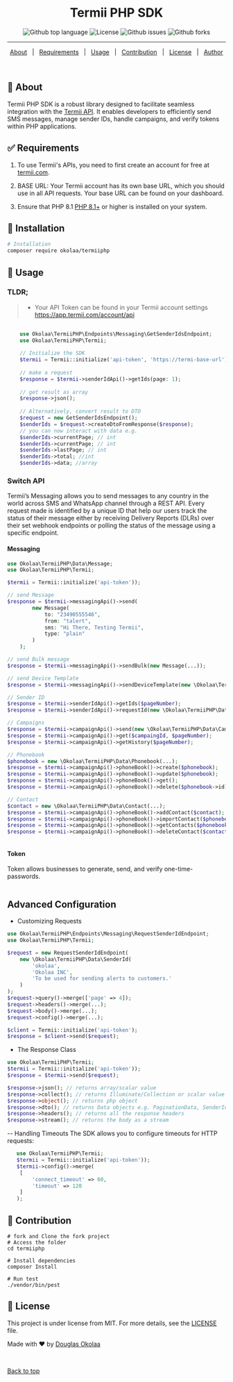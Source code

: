 <h1 align="center">Termii PHP SDK</h1>

<p align="center">
  <img alt="Github top language" src="https://img.shields.io/github/languages/top/Douglasokolaa/termiiphp?color=56BEB8">

  <img alt="License" src="https://img.shields.io/github/license/Douglasokolaa/termiiphp?color=56BEB8">

  <img alt="Github issues" src="https://img.shields.io/github/issues/Douglasokolaa/termiiphp?color=56BEB8" />

  <img alt="Github forks" src="https://img.shields.io/github/forks/Douglasokolaa/termiiphp?color=56BEB8" />

  <!-- <img alt="Github stars" src="https://img.shields.io/github/stars/Douglasokolaa/termiiphp?color=56BEB8" /> -->
</p>

<hr>

<p align="center">
  <a href="#dart-about">About</a> &#xa0; | &#xa0; 
  <a href="#white_check_mark-requirements">Requirements</a> &#xa0; | &#xa0;
  <a href="#checkered_flag-usage">Usage</a> &#xa0; | &#xa0;
  <a href="#hammer-contribution">Contribution</a> &#xa0; | &#xa0;
  <a href="#memo-license">License</a> &#xa0; | &#xa0;
  <a href="https://github.com/Douglasokolaa" target="_blank">Author</a>
</p>

<br>

## :dart: About ##

Termii PHP SDK is a robust library designed to facilitate seamless integration with
the [Termii API](http://developer.termii.com/docs/).
It enables developers to efficiently send SMS messages, manage sender IDs,
handle campaigns, and verify tokens within PHP applications.

## :white_check_mark: Requirements ##

1. To use Termii's APIs, you need to first create an account for free at [termii.com](https://termii.com/).
2. BASE URL: Your Termii account has its own base URL, which you should use in all API requests.
   Your base URL can be found on your dashboard.

3. Ensure that PHP 8.1 [PHP 8.1+](https://php.net/) or higher is installed on your system.

## :hammer: Installation ##

```bash
# Installation
composer require okolaa/termiiphp
```

## :checkered_flag: Usage ##

### TLDR;

> * Your API Token can be found in your Termii account settings https://app.termii.com/account/api

```php
    
    use Okolaa\TermiiPHP\Endpoints\Messaging\GetSenderIdsEndpoint;
    use Okolaa\TermiiPHP\Termii;
    
    // Initialize the SDK
    $termii = Termii::initialize('api-token', 'https://termi-base-url');
    
    // make a request
    $response = $termii->senderIdApi()->getIds(page: 1);
    
    // get result as array
    $response->json();
    
    // Alternatively, convert result to DTO
    $request = new GetSenderIdsEndpoint();
    $senderIds = $request->createDtoFromResponse($response);
    // you can now interact with data e.g.
    $senderIds->currentPage; // int
    $senderIds->currentPage; // int
    $senderIds->lastPage; // int
    $senderIds->total; //int
    $senderIds->data; //array 

```

### Switch API

Termii’s Messaging allows you to send messages to any country in the world across SMS and WhatsApp channel through a
REST API. Every request made is identified by a unique ID that help our users track the status of their message either
by receiving Delivery Reports (DLRs) over their set webhook endpoints or polling the status of the message using a
specific endpoint.

#### Messaging

```php
use Okolaa\TermiiPHP\Data\Message;
use Okolaa\TermiiPHP\Termii;

$termii = Termii::initialize('api-token'));

// send Message
$response = $termii->messagingApi()->send(
        new Message(
            to: "23490555546",
            from: "talert",
            sms: "Hi There, Testing Termii",
            type: "plain"
        )
    );

// send Bulk message
$response = $termii->messagingApi()->sendBulk(new Message(...));

// send Device Template
$response = $termii->messagingApi()->sendDeviceTemplate(new \Okolaa\TermiiPHP\Data\DeviceTemplate(...));

// Sender ID
$response = $termii->senderIdApi()->getIds($pageNumber);
$response = $termii->senderIdApi()->requestId(new \Okolaa\TermiiPHP\Data\SenderId(...));

// Campaigns
$response = $termii->campaignApi()->send(new \Okolaa\TermiiPHP\Data\Campaign(...));
$response = $termii->campaignApi()->get($campaingId, $pageNumber);
$response = $termii->campaignApi()->getHistory($pageNumber);

// Phonebook
$phonebook = new \Okolaa\TermiiPHP\Data\Phonebook(...);
$response = $termii->campaignApi()->phoneBook()->create($phonebook);
$response = $termii->campaignApi()->phoneBook()->update($phonebook);
$response = $termii->campaignApi()->phoneBook()->get();
$response = $termii->campaignApi()->phoneBook()->delete($phonebook->id);

// Contact
$contact = new \Okolaa\TermiiPHP\Data\Contact(...);
$response = $termii->campaignApi()->phoneBook()->addContact($contact);
$response = $termii->campaignApi()->phoneBook()->importContact($phonebook->id, 234, 'path/to/your/file.csv');
$response = $termii->campaignApi()->phoneBook()->getContacts($phonebook->id, $pageNumber);
$response = $termii->campaignApi()->phoneBook()->deleteContact($contact->id);



```

#### Token

Token allows businesses to generate, send, and verify one-time-passwords.

```php

```

## Advanced Configuration

- Customizing Requests

```php
use Okolaa\TermiiPHP\Endpoints\Messaging\RequestSenderIdEndpoint;
use Okolaa\TermiiPHP\Termii;

$request = new RequestSenderIdEndpoint(
    new \Okolaa\TermiiPHP\Data\SenderId(
        'okolaa',
        'Okolaa INC',
        'To be used for sending alerts to customers.'
    )
);
$request->query()->merge(['page' => 4]);
$request->headers()->merge(...);
$request->body()->merge(...);
$request->config()->merge(...);

$client = Termii::initialize('api-token');
$response = $client->send($request);

```

- The Response Class

```php
use Okolaa\TermiiPHP\Termii;
$termii = Termii::initialize('api-token'));
$response = $termii->send($request);

$response->json(); // returns array/scalar value
$response->collect(); // returns Illuminate/Collection or scalar value
$response->object(); // returns php object
$response->dto(); // returns Data objects e.g. PaginationData, SenderId, Message, Phonebook
$response->headers(); // returns all the response headers
$response->stream(); // returns the body as a stream
```

-- Handling Timeouts
The SDK allows you to configure timeouts for HTTP requests:

```php
   use Okolaa\TermiiPHP\Termii;
   $termii = Termii::initialize('api-token'));
   $termii->config()->merge(
    [
        'connect_timeout' => 60,
        'timeout' => 120
    ]
   );
```

## :hammer: Contribution

```shell
# fork and Clone the fork project
# Access the folder
cd termiiphp

# Install dependencies
composer Install

# Run test
./vendor/bin/pest
```

## :memo: License ##

This project is under license from MIT. For more details, see the [LICENSE](LICENSE.md) file.

Made with :heart: by <a href="https://github.com/Douglasokolaa" target="_blank">Douglas Okolaa</a>

&#xa0;


<a href="#top">Back to top</a>
